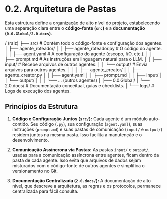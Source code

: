 
# 0.2. Arquitetura de Pastas

Esta estrutura define a organização de alto nível do projeto, estabelecendo uma separação clara entre o **código-fonte (`src`)** e a **documentação (`0.0.Global/2.0.docs`)**.

/ (raiz)
  ├── src/                        # Contém todo o código-fonte e configuração dos agentes.
  │   ├── agente_roteador/
  │   │   ├── agente_roteador.py  # O código do agente.
  │   │   ├── agent.yaml          # A configuração do agente (escopo, I/O, etc.).
  │   │   ├── prompt.md           # As instruções em linguagem natural para o LLM.
  │   │   ├── input/              # Recebe arquivos de outros agentes.
  │   │   └── output/             # Envia arquivos para outros agentes.
  │   │
  │   ├── agente_creator/
  │   │   ├── agente_creator.py
  │   │   ├── agent.yaml
  │   │   ├── prompt.md
  │   │   ├── input/
  │   │   └── output/
  │   │
  │   └── ... (outros agentes)
  │
  ├── 0.0.Global/
  │   └── 2.0.docs/               # Documentação conceitual, guias e checklists.
  │
  └── logs/                       # Logs de execução dos agentes.

## Princípios da Estrutura

1.  **Código e Configuração Juntos (`src/`):** Cada agente é um módulo auto-contido. Seu código (`.py`), sua configuração (`agent.yaml`), suas instruções (`prompt.md`) e suas pastas de comunicação (`input/` e `output/`) residem juntos na mesma pasta. Isso facilita a manutenção e o desenvolvimento.

2.  **Comunicação Assíncrona via Pastas:** As pastas `input/` e `output/`, usadas para a comunicação assíncrona entre agentes, ficam dentro da pasta de cada agente. Isso evita que arquivos de dados sejam misturados com o código-fonte de outros agentes e simplifica o versionamento no Git.

3.  **Documentação Centralizada (`2.0.docs/`):** A documentação de alto nível, que descreve a arquitetura, as regras e os protocolos, permanece centralizada para fácil consulta.
